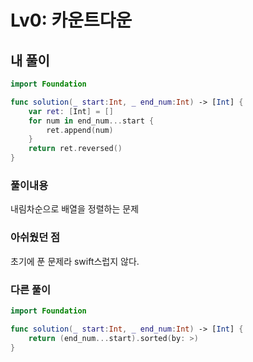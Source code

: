 # Lv0: 카운트다운

## 내 풀이

```Swift
import Foundation

func solution(_ start:Int, _ end_num:Int) -> [Int] {
    var ret: [Int] = []
    for num in end_num...start {
        ret.append(num)
    }
    return ret.reversed()
}
```

### 풀이내용

내림차순으로 배열을 정렬하는 문제

### 아쉬웠던 점

초기에 푼 문제라 swift스럽지 않다.

### 다른 풀이

```swift
import Foundation

func solution(_ start:Int, _ end_num:Int) -> [Int] {
    return (end_num...start).sorted(by: >)
}
```
